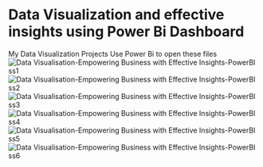 # Data Visualization and effective insights using Power Bi Dashboard
My Data Visualization Projects
Use Power Bi to open these files
![Data Visualisation-Empowering Business with Effective Insights-PowerBI ss1](https://github.com/ThambiPrabhakaran/My-PowerBi-Projects/assets/134784244/a5441711-6213-48d7-a7e1-8d75aa9e048b)
![Data Visualisation-Empowering Business with Effective Insights-PowerBI ss2](https://github.com/ThambiPrabhakaran/My-PowerBi-Projects/assets/134784244/28825255-6f6a-47eb-9189-607fdb95c64e)
![Data Visualisation-Empowering Business with Effective Insights-PowerBI ss3](https://github.com/ThambiPrabhakaran/My-PowerBi-Projects/assets/134784244/423eb5ec-3995-4747-9760-9430a98906a1)
![Data Visualisation-Empowering Business with Effective Insights-PowerBI ss4](https://github.com/ThambiPrabhakaran/My-PowerBi-Projects/assets/134784244/825dca84-b6d4-4d46-8abb-58c659869907)
![Data Visualisation-Empowering Business with Effective Insights-PowerBI ss5](https://github.com/ThambiPrabhakaran/My-PowerBi-Projects/assets/134784244/adc37e21-a124-4d35-be23-f7e1511ac264)
![Data Visualisation-Empowering Business with Effective Insights-PowerBI ss6](https://github.com/ThambiPrabhakaran/My-PowerBi-Projects/assets/134784244/f19310a3-2a62-4ef0-a9aa-5d7b129b6cd2)
